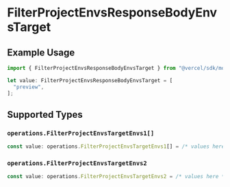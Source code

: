 # FilterProjectEnvsResponseBodyEnvsTarget

## Example Usage

```typescript
import { FilterProjectEnvsResponseBodyEnvsTarget } from "@vercel/sdk/models/operations/filterprojectenvs.js";

let value: FilterProjectEnvsResponseBodyEnvsTarget = [
  "preview",
];
```

## Supported Types

### `operations.FilterProjectEnvsTargetEnvs1[]`

```typescript
const value: operations.FilterProjectEnvsTargetEnvs1[] = /* values here */
```

### `operations.FilterProjectEnvsTargetEnvs2`

```typescript
const value: operations.FilterProjectEnvsTargetEnvs2 = /* values here */
```

